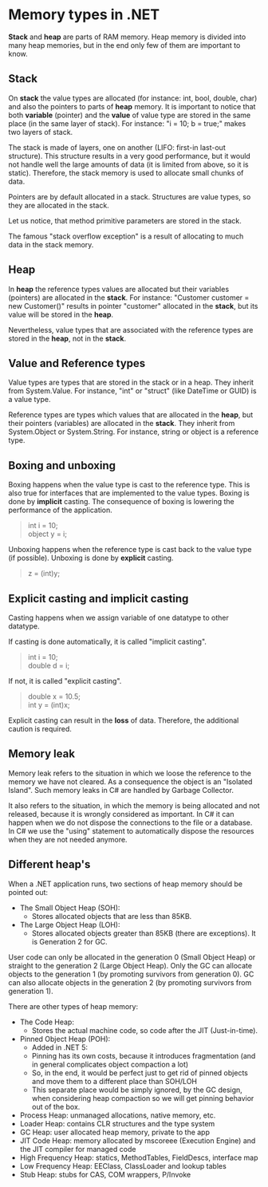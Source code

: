 # Memory types in .NET

**Stack** and **heap** are parts of RAM memory. Heap memory is divided into many heap memories, but in the end only few of them are important to know.

## Stack

On **stack** the value types are allocated (for instance: int, bool, double, char) and also the pointers to parts of **heap** memory.
It is important to notice that both **variable** (pointer) and the **value** of value type are stored in the same place (in the same layer of stack).
For instance: "i = 10; b = true;" makes two layers of stack. 

The stack is made of layers, one on another (LIFO: first-in last-out structure). 
This structure results in a very good performance, but it would not handle well the large amounts of data (it is limited from above, so it is static).
Therefore, the stack memory is used to allocate small chunks of data. 

Pointers are by default allocated in a stack.
Structures are value types, so they are allocated in the stack.

Let us notice, that method primitive parameters are stored in the stack.

The famous "stack overflow exception" is a result of allocating to much data in the stack memory.

## Heap

In **heap** the reference types values are allocated but their variables (pointers) are allocated in the **stack**. 
For instance: "Customer customer = new Customer()" results in pointer "customer" allocated in the **stack**, but its value will be stored in the **heap**.

Nevertheless, value types that are associated with the reference types are stored in the **heap**, not in the **stack**.

## Value and Reference types

Value types are types that are stored in the stack or in a heap. 
They inherit from System.Value.
For instance, "int" or "struct" (like DateTime or GUID) is a value type.

Reference types are types which values that are allocated in the **heap**, but their pointers (variables) are allocated in the **stack**. 
They inherit from System.Object or System.String.
For instance, string or object is a reference type. 

## Boxing and unboxing

Boxing happens when the value type is cast to the reference type. This is also true for interfaces that are implemented to the value types.
Boxing is done by **implicit** casting.
The consequence of boxing is lowering the performance of the application.

> int i = 10;  
> object y = i;  

Unboxing happens when the reference type is cast back to the value type (if possible).
Unboxing is done by **explicit** casting.

> z = (int)y;

## Explicit casting and implicit casting

Casting happens when we assign variable of one datatype to other datatype.

If casting is done automatically, it is called "implicit casting". 
> int i = 10;  
> double d = i;  

If not, it is called "explicit casting".
> double x = 10.5;  
> int y = (int)x;  

Explicit casting can result in the **loss** of data. Therefore, the additional caution is required.

## Memory leak

Memory leak refers to the situation in which we loose the reference to the memory we have not cleared. As a consequence the object is an "Isolated Island". 
Such memory leaks in C# are handled by Garbage Collector.

It also refers to the situation, in which the memory is being allocated and not released, because it is wrongly considered as important.
In C# it can happen when we do not dispose the connections to the file or a database.  
In C# we use the "using" statement to automatically dispose the resources when they are not needed anymore.

## Different heap's

When a .NET application runs, two sections of heap memory should be pointed out:

- The Small Object Heap (SOH): 
    - Stores allocated objects that are less than 85KB.
- The Large Object Heap (LOH): 
    - Stores allocated objects greater than 85KB (there are exceptions). It is Generation 2 for GC.

User code can only be allocated in the generation 0 (Small Object Heap) or straight to the generation 2 (Large Object Heap). 
Only the GC can allocate objects to the generation 1 (by promoting survivors from generation 0).
GC can also allocate objects in the generation 2 (by promoting survivors from generation 1).

There are other types of heap memory:
- The Code Heap: 
    - Stores the actual machine code, so code after the JIT (Just-in-time).
- Pinned Object Heap (POH): 
    - Added in .NET 5: 
    - Pinning has its own costs, because it introduces fragmentation (and in general complicates object compaction a lot)
    - So, in the end, it would be perfect just to get rid of pinned objects and move them to a different place than SOH/LOH
    - This separate place would be simply ignored, by the GC design, when considering heap compaction so we will get pinning behavior out of the box.
- Process Heap: unmanaged allocations, native memory, etc.
- Loader Heap: contains CLR structures and the type system
- GC Heap: user allocated heap memory, private to the app
- JIT Code Heap: memory allocated by mscoreee (Execution Engine) and the JIT compiler for managed code
- High Frequency Heap: statics, MethodTables, FieldDescs, interface map
- Low Frequency Heap: EEClass, ClassLoader and lookup tables
- Stub Heap: stubs for CAS, COM wrappers, P/Invoke